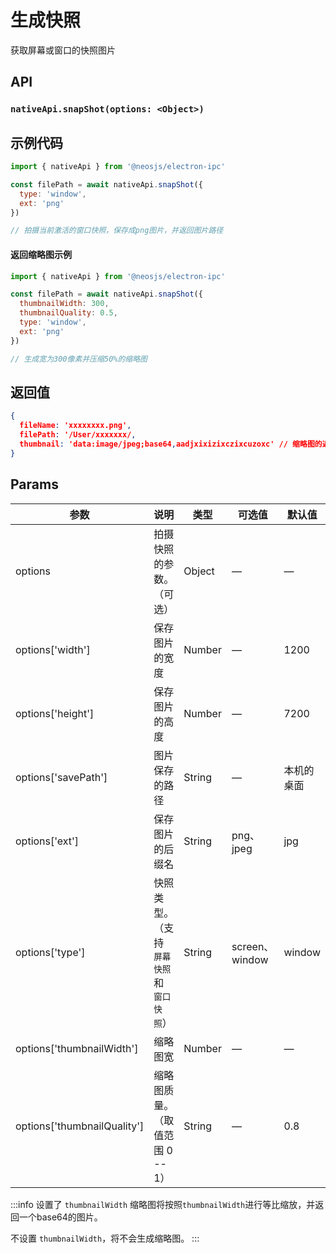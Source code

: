 # 生成快照 <BadgeTip text="异步" type="green"></BadgeTip>
获取屏幕或窗口的快照图片

## API
### `nativeApi.snapShot(options: <Object>)`

## 示例代码
```js
import { nativeApi } from '@neosjs/electron-ipc'

const filePath = await nativeApi.snapShot({
  type: 'window',
  ext: 'png'
})

// 拍摄当前激活的窗口快照，保存成png图片，并返回图片路径
```
#### 返回缩略图示例
```js
import { nativeApi } from '@neosjs/electron-ipc'

const filePath = await nativeApi.snapShot({
  thumbnailWidth: 300,
  thumbnailQuality: 0.5,
  type: 'window',
  ext: 'png'
})

// 生成宽为300像素并压缩50%的缩略图
```
## 返回值
```json
{
  fileName: 'xxxxxxxx.png',
  filePath: '/User/xxxxxxx/,
  thumbnail: 'data:image/jpeg;base64,aadjxixizixczixcuzoxc' // 缩略图的返回，取决于是否设置了 thumbnailWidth
}
```

## Params

| 参数  | 说明     | 类型   | 可选值     | 默认值 |
| ----- | -------- | ------ | ---------- | ------ |
| options | 拍摄快照的参数。（可选） | Object | —| —|
| options['width'] | 保存图片的宽度 | Number |  —  | 1200      |
| options['height'] | 保存图片的高度 | Number |  —  | 7200      |
| options['savePath'] | 图片保存的路径 | String |  —  | 本机的桌面      |
| options['ext'] | 保存图片的后缀名 | String |  png、jpeg  | jpg      |
| options['type'] | 快照类型。（支持 `屏幕快照` 和 `窗口快照`） | String |  screen、window  | window      |
| options['thumbnailWidth'] | 缩略图宽 | Number |  —   | —    |
| options['thumbnailQuality'] | 缩略图质量。（取值范围 0 -- 1） | String |  —   | 0.8   |

:::info
设置了 `thumbnailWidth` 缩略图将按照`thumbnailWidth`进行等比缩放，并返回一个base64的图片。

不设置 `thumbnailWidth`，将不会生成缩略图。
:::
